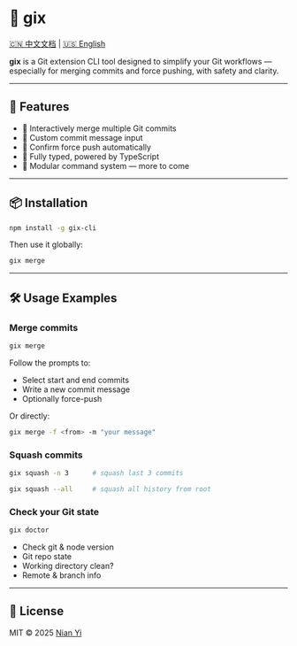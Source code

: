# 🧰 gix

[🇨🇳 中文文档](./README.zh.md) | [🇺🇸 English](./README.en.md)

**gix** is a Git extension CLI tool designed to simplify your Git workflows — especially for merging commits and force pushing, with safety and clarity.

---

## 🚀 Features

- 🔧 Interactively merge multiple Git commits
- 💬 Custom commit message input
- 🚦 Confirm force push automatically
- 🧱 Fully typed, powered by TypeScript
- 🔌 Modular command system — more to come

---

## 📦 Installation

```bash
npm install -g gix-cli
```

Then use it globally:

```bash
gix merge
```

---

## 🛠 Usage Examples

### Merge commits

```bash
gix merge
```

Follow the prompts to:
- Select start and end commits
- Write a new commit message
- Optionally force-push

Or directly:

```bash
gix merge -f <from> -m "your message"
```

### Squash commits

```bash
gix squash -n 3      # squash last 3 commits
```

```bash
gix squash --all     # squash all history from root
```

### Check your Git state

```bash
gix doctor
```

- Check git & node version
- Git repo state
- Working directory clean?
- Remote & branch info

---

## 📄 License

MIT © 2025 [Nian Yi](./LICENSE)
